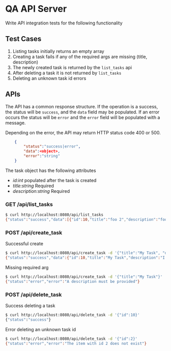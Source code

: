 # QA API Server

Write API integration tests for the following functionality

## Test Cases
1. Listing tasks initially returns an empty array
2. Creating a task fails if any of the required args are missing (title, description)
3. The newly created task is returned by the `list_tasks` api
4. After deleting a task it is not returned by `list_tasks`
5. Deleting an unknown task id errors

## APIs

The API has a common response structure.
If the operation is a success, the status will be `success`, and the `data` field may be populated.
If an error occurs the status will be `error` and the `error` field will be populated with a message.

Depending on the error, the API may return HTTP status code 400 or 500.

```json
    {
        "status":"success|error",
        "data":<object>,
        "error":"string"
    }
```

The task object has the following attributes

- *id:int* populated after the task is created
- *title:string* Required
- *description:string* Required

### GET /api/list_tasks

```bash
$ curl http://localhost:8080/api/list_tasks
{"status":"success","data":[{"id":10,"title":"foo 2","description":"foo"}]}
```

### POST /api/create_task

Successful create
```bash
$ curl http://localhost:8080/api/create_task -d '{"title":"My Task", "description":"I have some work to do"}'
{"status":"success","data":{"id":10,"title":"My Task","description":"I have some work to do"}}
```

Missing required arg
```bash
$ curl http://localhost:8080/api/create_task -d '{"title":"My Task"}'
{"status":"error","error":"A description must be provided"}
```

### POST /api/delete_task

Success deleting a task
```bash
$ curl http://localhost:8080/api/delete_task -d '{"id":10}'
{"status":"success"}
```

Error deleting an unknown task id
```bash
$ curl http://localhost:8080/api/delete_task -d '{"id":2}'
{"status":"error","error":"The item with id 2 does not exist"}
```
